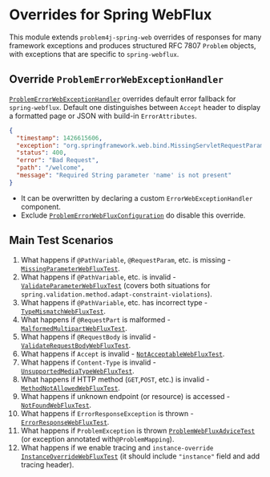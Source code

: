# Overrides for Spring WebFlux

This module extends `problem4j-spring-web` overrides of responses for many framework exceptions and produces structured
RFC 7807 `Problem` objects, with exceptions that are specific to `spring-webflux`.

## Override `ProblemErrorWebExceptionHandler`

[`ProblemErrorWebExceptionHandler`][ProblemErrorWebExceptionHandler] overrides default error fallback for
`spring-webflux`. Default one distinguishes between `Accept` header to display a formatted page or JSON with build-in
`ErrorAttributes`.

```json
{
  "timestamp": 1426615606,
  "exception": "org.springframework.web.bind.MissingServletRequestParameterException",
  "status": 400,
  "error": "Bad Request",
  "path": "/welcome",
  "message": "Required String parameter 'name' is not present"
}
```

- It can be overwritten by declaring a custom `ErrorWebExceptionHandler` component.
- Exclude [`ProblemErrorWebFluxConfiguration`][ProblemErrorWebFluxConfiguration] do disable this override.

## Main Test Scenarios

1. What happens if `@PathVariable`, `@RequestParam`, etc. is missing - [`MissingParameterWebFluxTest`][MissingParameterWebFluxTest].
2. What happens if `@PathVariable`, etc. is invalid - [`ValidateParameterWebFluxTest`][ValidateParameterWebFluxTest] (covers both situations for `spring.validation.method.adapt-constraint-violations`).
3. What happens if `@PathVariable`, etc. has incorrect type - [`TypeMismatchWebFluxTest`][TypeMismatchWebFluxTest].
4. What happens if `@RequestPart` is malformed - [`MalformedMultipartWebFluxTest`][MalformedMultipartWebFluxTest].
5. What happens if `@RequestBody` is invalid - [`ValidateRequestBodyWebFluxTest`][ValidateRequestBodyWebFluxTest].
6. What happens if `Accept` is invalid - [`NotAcceptableWebFluxTest`][NotAcceptableWebFluxTest].
7. What happens if `Content-Type` is invalid - [`UnsupportedMediaTypeWebFluxTest`][UnsupportedMediaTypeWebFluxTest].
8. What happens if HTTP method (`GET`,`POST`, etc.) is invalid - [`MethodNotAllowedWebFluxTest`][MethodNotAllowedWebFluxTest].
9. What happens if unknown endpoint (or resource) is accessed - [`NotFoundWebFluxTest`][NotFoundWebFluxTest].
10. What happens if `ErrorResponseException` is thrown - [`ErrorResponseWebFluxTest`][ErrorResponseWebFluxTest].
11. What happens if `ProblemException` is thrown [`ProblemWebFluxAdviceTest`][ProblemWebFluxAdviceTest] (or exception annotated with`@ProblemMapping`).
12. What happens if we enable tracing and `instance-override` [`InstanceOverrideWebFluxTest`][InstanceOverrideWebFluxTest] (it should include `"instance"` field and add tracing header).

[ProblemErrorWebExceptionHandler]: src/main/java/io/github/malczuuu/problem4j/spring/webflux/error/ProblemErrorWebExceptionHandler.java

[ProblemErrorWebFluxConfiguration]: src/main/java/io/github/malczuuu/problem4j/spring/webflux/error/ProblemErrorWebFluxConfiguration.java

[MissingParameterWebFluxTest]: src/test/java/io/github/malczuuu/problem4j/spring/webflux/integration/MissingParameterWebFluxTest.java

[ValidateParameterWebFluxTest]: src/test/java/io/github/malczuuu/problem4j/spring/webflux/integration/ValidateParameterWebFluxTest.java

[TypeMismatchWebFluxTest]: src/test/java/io/github/malczuuu/problem4j/spring/webflux/integration/TypeMismatchWebFluxTest.java

[MalformedMultipartWebFluxTest]: src/test/java/io/github/malczuuu/problem4j/spring/webflux/integration/MalformedMultipartWebFluxTest.java

[ValidateRequestBodyWebFluxTest]: src/test/java/io/github/malczuuu/problem4j/spring/webflux/integration/ValidateRequestBodyWebFluxTest.java

[NotAcceptableWebFluxTest]: src/test/java/io/github/malczuuu/problem4j/spring/webflux/integration/NotAcceptableWebFluxTest.java

[UnsupportedMediaTypeWebFluxTest]: src/test/java/io/github/malczuuu/problem4j/spring/webflux/integration/UnsupportedMediaTypeWebFluxTest.java

[MethodNotAllowedWebFluxTest]: src/test/java/io/github/malczuuu/problem4j/spring/webflux/integration/MethodNotAllowedWebFluxTest.java

[NotFoundWebFluxTest]: src/test/java/io/github/malczuuu/problem4j/spring/webflux/integration/NotFoundWebFluxTest.java

[ErrorResponseWebFluxTest]: src/test/java/io/github/malczuuu/problem4j/spring/webflux/integration/ErrorResponseWebFluxTest.java

[ProblemWebFluxAdviceTest]: src/test/java/io/github/malczuuu/problem4j/spring/webflux/integration/ProblemWebFluxAdviceTest.java

[InstanceOverrideWebFluxTest]: src/test/java/io/github/malczuuu/problem4j/spring/webflux/integration/InstanceOverrideWebFluxTest.java
